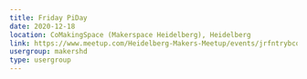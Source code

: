 ```yaml
---
title: Friday PiDay
date: 2020-12-18
location: CoMakingSpace (Makerspace Heidelberg), Heidelberg
link: https://www.meetup.com/Heidelberg-Makers-Meetup/events/jrfntrybcqbxb/
usergroup: makershd
type: usergroup
---
```

